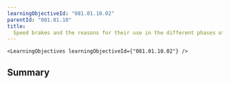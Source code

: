 ```yaml
---
learningObjectiveId: "081.01.10.02"
parentId: "081.01.10"
title:
  Speed brakes and the reasons for their use in the different phases of flight
---
```


```tsx eval
<LearningObjectives learningObjectiveId={"081.01.10.02"} />
```

## Summary
